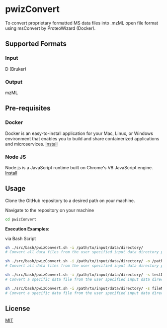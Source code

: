 # pwizConvert

<!-- [![NPM version][npm-image]][npm-url]
[![build status][ci-image]][ci-url]
[![Test coverage][codecov-image]][codecov-url]
[![npm download][download-image]][download-url] -->

To convert proprietary formatted MS data files into .mzML open file format using msConvert by ProteoWizard (Docker).

## Supported Formats

### Input

D (Bruker)

### Output

mzML

## Pre-requisites

### Docker

Docker is an easy-to-install application for your Mac, Linux, or Windows environment that enables you to build and share containerized applications and microservices. [Install](https://docs.docker.com/engine/install/)

### Node JS

Node.js is a JavaScript runtime built on Chrome's V8 JavaScript engine. [Install](https://nodejs.org/en/download)

## Usage

Clone the GitHub repository to a desired path on your machine.

Navigate to the repository on your machine

```bash
cd pwizConvert
```

**Execution Examples:**

via Bash Script

```bash
sh ./src/bash/pwizConvert.sh -i /path/to/input/data/directory/
# Convert all data files from the user specified input data directory path to .mzML format and output the converted filed to a default output directory path on your machine.

sh ./src/bash/pwizConvert.sh -i /path/to/input/data/directory/ -o /path/to/output/data/directory/
# Convert all data files from the user specified input data directory path to .mzML format and output the converted filed to the user specified output directory path.

sh ./src/bash/pwizConvert.sh -i /path/to/input/data/directory/ -s testData.d
# Convert a specific data file from the user specified input data directory path to .mzML format and output the converted filed to the user specified output directory path.

sh ./src/bash/pwizConvert.sh -i /path/to/input/data/directory/ -s fileName.ext -o /path/to/output/data/directory/
# Convert a specific data file from the user specified input data directory path to .mzML format and output the converted filed to the user specified output directory path.
```

<!-- ## Installation

`$ npm i pwizConvert`

## Usage

```js
import library from 'pwizConvert';

const result = library(args);
// result is ...
```

## [API Documentation](https://vimalnathnambiar.github.io/pwizConvert/) -->

## License

[MIT](./LICENSE)

[npm-image]: https://img.shields.io/npm/v/pwizConvert.svg
[npm-url]: https://www.npmjs.com/package/pwizConvert
[ci-image]: https://github.com/vimalnathnambiar/pwizConvert/workflows/Node.js%20CI/badge.svg?branch=main
[ci-url]: https://github.com/vimalnathnambiar/pwizConvert/actions?query=workflow%3A%22Node.js+CI%22
[codecov-image]: https://img.shields.io/codecov/c/github/vimalnathnambiar/pwizConvert.svg
[codecov-url]: https://codecov.io/gh/vimalnathnambiar/pwizConvert
[download-image]: https://img.shields.io/npm/dm/pwizConvert.svg
[download-url]: https://www.npmjs.com/package/pwizConvert
